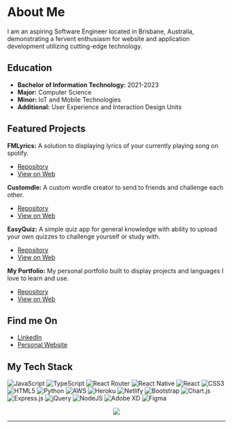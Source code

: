 <h1>About Me</h1>

<p>I am an aspiring Software Engineer located in Brisbane, Australia, demonstrating a fervent enthusiasm for website and application development utilizing cutting-edge technology.</p>

<h2>Education</h2>

<ul>
	<li><strong>Bachelor of Information Technology:</strong> 2021-2023</li>
  <li><strong>Major:</strong> Computer Science</li>
  <li><strong>Minor:</strong> IoT and Mobile Technologies</li>
  <li><strong>Additional:</strong> User Experience and Interaction Design Units</li>
</ul>

<h2>Featured Projects</h2>


  <p><strong>FMLyrics:</strong> A solution to displaying lyrics of your currently playing song on spotify.</p>
  
   - [Repository](https://github.com/8liam/FMLyrics-v3)
   - [View on Web](https://fmlyrics.vercel.app)

<p><strong>Customdle:</strong> A custom wordle creator to send to friends and challenge each other.</p>
  
   - [Repository](https://github.com/8liam/custom-wordle)
   - [View on Web](https://customdle.vercel.app)

<p><strong>EasyQuiz:</strong> A simple quiz app for general knowledge with ability to upload your own quizzes to challenge yourself or study with.</p>

 - [Repository](https://github.com/8liam/quiz)
 - [View on Web](https://quiz-8liam.vercel.app)

<p><strong>My Portfolio:</strong> My personal portfolio built to display projects and languages I love to learn and use.</p>

 - [Repository](https://github.com/8liam/portfolio)
 - [View on Web](https://liamgrant.com)


<h2>Find me On</h2>

- [LinkedIn](https://www.linkedin.com/in/liamgrant1903/)
- [Personal Website](https://www.liamgrant.com/)

<h2>My Tech Stack</h2>

![JavaScript](https://img.shields.io/badge/javascript-%23323330.svg?style=for-the-badge&logo=javascript&logoColor=%23F7DF1E) ![TypeScript](https://img.shields.io/badge/typescript-%23007ACC.svg?style=for-the-badge&logo=typescript&logoColor=white) ![React Router](https://img.shields.io/badge/React_Router-CA4245?style=for-the-badge&logo=react-router&logoColor=white) ![React Native](https://img.shields.io/badge/react_native-%2320232a.svg?style=for-the-badge&logo=react&logoColor=%2361DAFB) ![React](https://img.shields.io/badge/react-%2320232a.svg?style=for-the-badge&logo=react&logoColor=%2361DAFB) ![CSS3](https://img.shields.io/badge/css3-%231572B6.svg?style=for-the-badge&logo=css3&logoColor=white)  ![HTML5](https://img.shields.io/badge/html5-%23E34F26.svg?style=for-the-badge&logo=html5&logoColor=white) ![Python](https://img.shields.io/badge/python-3670A0?style=for-the-badge&logo=python&logoColor=ffdd54) ![AWS](https://img.shields.io/badge/AWS-%23FF9900.svg?style=for-the-badge&logo=amazon-aws&logoColor=white) ![Heroku](https://img.shields.io/badge/heroku-%23430098.svg?style=for-the-badge&logo=heroku&logoColor=white) ![Netlify](https://img.shields.io/badge/netlify-%23000000.svg?style=for-the-badge&logo=netlify&logoColor=#00C7B7) ![Bootstrap](https://img.shields.io/badge/bootstrap-%23563D7C.svg?style=for-the-badge&logo=bootstrap&logoColor=white) ![Chart.js](https://img.shields.io/badge/chart.js-F5788D.svg?style=for-the-badge&logo=chart.js&logoColor=white) ![Express.js](https://img.shields.io/badge/express.js-%23404d59.svg?style=for-the-badge&logo=express&logoColor=%2361DAFB) ![jQuery](https://img.shields.io/badge/jquery-%230769AD.svg?style=for-the-badge&logo=jquery&logoColor=white) ![NodeJS](https://img.shields.io/badge/node.js-6DA55F?style=for-the-badge&logo=node.js&logoColor=white)  ![Adobe XD](https://img.shields.io/badge/Adobe%20XD-470137?style=for-the-badge&logo=Adobe%20XD&logoColor=#FF61F6) 	![Figma](https://img.shields.io/badge/figma-%23F24E1E.svg?style=for-the-badge&logo=figma&logoColor=white)

<div align="center">
  
![](http://github-profile-summary-cards.vercel.app/api/cards/profile-details?username=8liam&theme=tokyonight)

</div>

---

